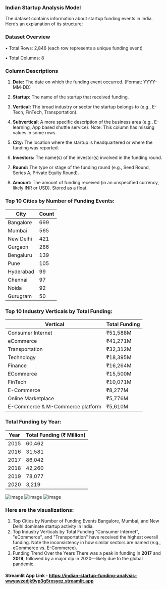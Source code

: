 ### Indian Startup Analysis Model

The dataset contains information about startup funding events in India. Here’s an explanation of its structure:
### Dataset Overview

•	Total Rows: 2,846 (each row represents a unique funding event)

•	Total Columns: 8

### Column Descriptions
1.	**Date:**
The date on which the funding event occurred. (Format: YYYY-MM-DD)
2.	**Startup:**
The name of the startup that received funding.
3.	**Vertical:**
The broad industry or sector the startup belongs to (e.g., E-Tech, FinTech, Transportation).
4.	**Subvertical:**
A more specific description of the business area (e.g., E-learning, App based shuttle service).
 Note: This column has missing values in some rows.
5.	**City:**
The location where the startup is headquartered or where the funding was reported.
6.	**Investors:**
The name(s) of the investor(s) involved in the funding round.
7.	**Round:**
The type or stage of the funding round (e.g., Seed Round, Series A, Private Equity Round).

8.	**Amount:**
The amount of funding received (in an unspecified currency, likely INR or USD). Stored as a float.

### Top 10 Cities by Number of Funding Events:

| City      | Count |
| --------- | ----- |
| Bangalore | 699   |
| Mumbai    | 565   |
| New Delhi | 421   |
| Gurgaon   | 286   |
| Bengaluru | 139   |
| Pune      | 105   |
| Hyderabad | 99    |
| Chennai   | 97    |
| Noida     | 92    |
| Gurugram  | 50    |




###  Top 10 Industry Verticals by Total Funding:

| Vertical                         | Total Funding |
| -------------------------------- | ------------- |
| Consumer Internet                | ₹51,588M      |
| eCommerce                        | ₹41,271M      |
| Transportation                   | ₹32,312M      |
| Technology                       | ₹18,395M      |
| Finance                          | ₹16,264M      |
| ECommerce                        | ₹15,500M      |
| FinTech                          | ₹10,071M      |
| E-Commerce                       | ₹8,277M       |
| Online Marketplace               | ₹5,776M       |
| E-Commerce & M-Commerce platform | ₹5,610M       |

### Total Funding by Year:

| Year | Total Funding (₹ Million) |
| ---- | ------------------------- |
| 2015 | 60,462                    |
| 2016 | 31,581                    |
| 2017 | 86,042                    |
| 2018 | 42,260                    |
| 2019 | 78,077                    |
| 2020 | 3,219                     |



 ![image](https://github.com/user-attachments/assets/941d7cb3-9228-4353-acf0-3dc91ea1d436)
 ![image](https://github.com/user-attachments/assets/a06307ed-7dce-4b79-8076-3c4631374262)
 ![image](https://github.com/user-attachments/assets/a2590da7-3585-4f8e-a98f-f401ca607fca)




 
 


### Here are the visualizations:
1.	Top Cities by Number of Funding Events
Bangalore, Mumbai, and New Delhi dominate startup activity in India.
2.	Top Industry Verticals by Total Funding
"Consumer Internet", "eCommerce", and "Transportation" have received the highest overall funding. Note the inconsistency in how similar sectors are named (e.g., eCommerce vs. E-Commerce).
3.	Funding Trend Over the Years
There was a peak in funding in **2017** and **2019**, followed by a major dip in 2020—likely due to the global pandemic.



#### Streamlit App Link - https://indian-startup-funding-analysis-wwyavzedjk9vp3g5rxsyez.streamlit.app
